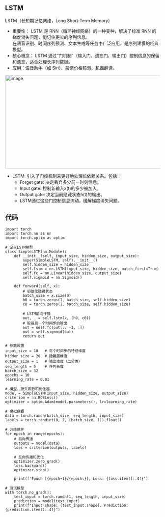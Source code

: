 ## LSTM 
LSTM（长短期记忆网络，Long Short-Term Memory）  
- 重要性：
LSTM 是 RNN（循环神经网络）的一种变种，解决了标准 RNN 的梯度消失问题，能记住更长的序列信息。  
在语音识别、时间序列预测、文本生成等任务中广泛应用，是序列建模的经典模型。  
- 核心概念：
LSTM 通过“门机制”（输入门、遗忘门、输出门）控制信息的保留和遗忘，适合处理长序列数据。  
- 应用：语音助手（如 Siri）、股票价格预测、机器翻译。

<img width="969" height="304" alt="image" src="https://github.com/user-attachments/assets/1d0be4d9-f07c-4428-9aaa-cfe0ecbfd411" />  

- LSTM: 引入了门控机制来更好地处理长依赖关系。包括：      
   - Forget gate: 决定丢弃多少前一时刻信息。   
   - Input gate: 控制新输入x(t)的多少被加入。    
   - Output gate: 决定当前隐藏状态h(t)的输出。    
   - LSTM通过这些门控制信息流动，缓解梯度消失问题。   

## 代码
```
import torch
import torch.nn as nn
import torch.optim as optim

# 定义LSTM模型
class SimpleLSTM(nn.Module):
    def __init__(self, input_size, hidden_size, output_size):
        super(SimpleLSTM, self).__init__()
        self.hidden_size = hidden_size
        self.lstm = nn.LSTM(input_size, hidden_size, batch_first=True)
        self.fc = nn.Linear(hidden_size, output_size)
        self.sigmoid = nn.Sigmoid()

    def forward(self, x):
        # 初始化隐藏状态
        batch_size = x.size(0)
        h0 = torch.zeros(1, batch_size, self.hidden_size)
        c0 = torch.zeros(1, batch_size, self.hidden_size)
        
        # LSTM前向传播
        out, _ = self.lstm(x, (h0, c0))
        # 取最后一个时间步的输出
        out = self.fc(out[:, -1, :])
        out = self.sigmoid(out)
        return out

# 参数设置
input_size = 10   # 每个时间步的特征维度
hidden_size = 20  # 隐藏层维度
output_size = 1   # 输出维度（二分类）
seq_length = 5    # 序列长度
batch_size = 32
epochs = 10
learning_rate = 0.01

# 模型、损失函数和优化器
model = SimpleLSTM(input_size, hidden_size, output_size)
criterion = nn.BCELoss()
optimizer = optim.Adam(model.parameters(), lr=learning_rate)

# 模拟数据
data = torch.randn(batch_size, seq_length, input_size)
labels = torch.randint(0, 2, (batch_size, 1)).float()

# 训练循环
for epoch in range(epochs):
    # 前向传播
    outputs = model(data)
    loss = criterion(outputs, labels)
    
    # 反向传播和优化
    optimizer.zero_grad()
    loss.backward()
    optimizer.step()
    
    print(f'Epoch [{epoch+1}/{epochs}], Loss: {loss.item():.4f}')

# 测试模型
with torch.no_grad():
    test_input = torch.randn(1, seq_length, input_size)
    prediction = model(test_input)
    print(f"Input shape: {test_input.shape}, Prediction: {prediction.item():.4f}")
```
